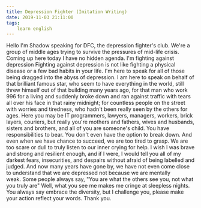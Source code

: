 ```yaml
---
title: Depression Fighter (Imitation Writing)
date: 2019-11-03 21:11:00
tags:
    learn english
---
```

Hello I'm Shadow speaking for DFC, the depression fighter's club. We're  a group of middle ages trying to survive the pressures of mid-life crisis. Coming up here today I have no hidden agenda. I'm fighting against depression Fighting against depression is not like fighting a physical disease or a few bad habits in your life. I'm here to speak for all of those being dragged into the abyss of depression. I am here to speak on behalf of that brilliant famous star, who seem to have everything in the world, still threw himself out of that building many years ago, for that man who work 996 for a living and suddenly broke down and ran against traffic with tears all over his face in that rainy midnight; for countless people on the street with worries and tiredness, who hadn't been really seen by the others for ages. Here you may be IT programmers, lawyers, managers, workers, brick layers, couriers, but really you're mothers and fathers, wives and husbands, sisters and brothers, and all of you are someone's  child. You have responsibilities to bear. You don't even have the option to break down. And even when we have chance to succeed, we are too tired to grasp. We are too scare or dull to truly listen to our inner crying for help. I wish I was brave and strong and resilient enough, and if I were, I would tell you all of my darkest fears, insecurities, and despairs without afraid of being labelled and judged. And now many years have gone by, we have not even come close to understand that we are depressed not because we are mentally weak. Some people always say, "You are what the others see you, not what you truly are"  Well, what you see me makes me cringe at sleepless nights. You always say embrace the diversity, but I challenge you, please make your action reflect your words. Thank you. 